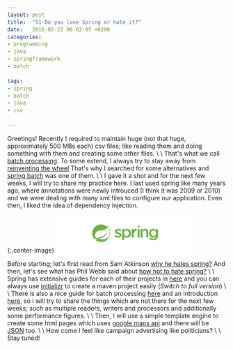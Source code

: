 ```yaml
---
layout: post
title:  "51-Do you love Spring or hate it?"
date:   2016-02-22 06:02:05 +0200
categories: 
- programming
- java
- springframework
- batch

tags:
- spring
- batch
- java
- csv

---
```

Greetings! Recently I required to maintain huge (not that huge, approximately 500 MBs each) csv files; 
like reading them and doing something with them and creating some other files.
\\
\\
That's what we call [batch processing](https://en.wikipedia.org/wiki/Batch_processing). 
To some extend, I always try to stay away from [reinventing the wheel](https://en.wikipedia.org/wiki/Reinventing_the_wheel)
That's why I searched for some alternatives and [spring batch](http://projects.spring.io/spring-batch/) was one of them.
\\
\\
I gave it a shot and for the next few weeks, I will try to share my practice here. I last used 
spring like many years ago, where annotations were newly introuced (I think it was 2009 or 2010) 
and we were dealing with many xml files to configure our application. Even then, I liked the idea 
of dependency injection.

{:.center-image}
![Spring](/images/51/spring_logo.png "Spring Logo")

Before starting; let's first read from Sam Atkinson [why he hates spring?](http://samatkinson.com/why-i-hate-spring/)
And then, let's see what has Phil Webb said about [how not to hate spring?](https://spring.io/blog/2015/11/29/how-not-to-hate-spring-in-2016)
\\
\\
Spring has extensive guides for each of their projects in [here](https://spring.io/guides/) 
and you can always use [initializr](http://start.spring.io/) to create a maven project easily (*Switch to full version*)
\\
\\
There is also a nice guide for batch processing [here](https://spring.io/guides/gs/batch-processing/) and an introduction [here](http://docs.spring.io/spring-batch/reference/html/spring-batch-intro.html), 
so i will try to share the things which are not there for the next few weeks; 
such as multiple readers, writers and processors and additionally some performance figures.
\\
\\
Then, I will use a simple template engine to create some html pages which uses [google maps api](https://developers.google.com/maps/) 
and there will be [JSON](http://www.json.org) too.
\\
\\
How come I feel like campaign advertising like politicians?
\\
\\
Stay tuned!

